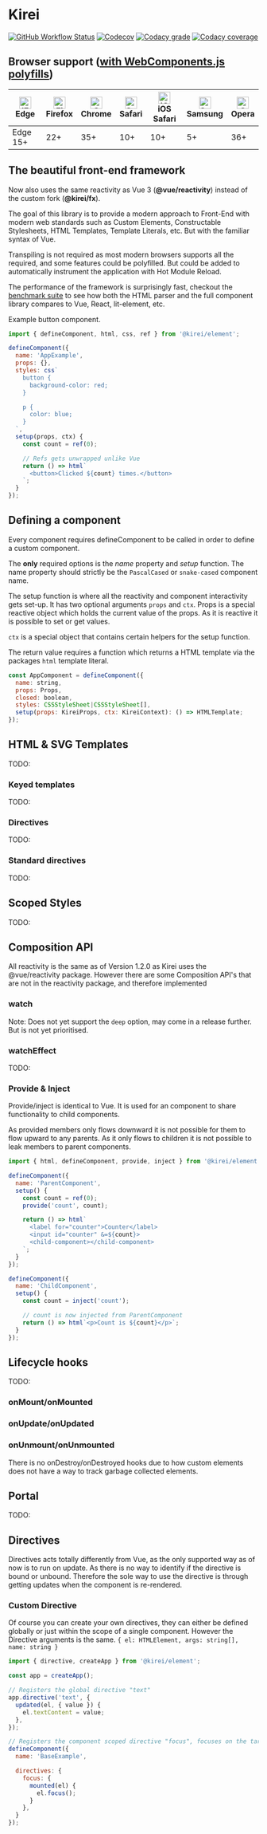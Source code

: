 Kirei
=============

[![GitHub Workflow Status](https://img.shields.io/github/workflow/status/ifaxity/kirei/Test%20and%20Deploy?style=for-the-badge&logo=github)](https://github.com/iFaxity/kirei/actions)
[![Codecov](https://img.shields.io/codecov/c/github/ifaxity/kirei?style=for-the-badge&logo=codecov)](https://codecov.io/gh/iFaxity/kirei)
[![Codacy grade](https://img.shields.io/codacy/grade/dbdf69a34ba64733ace9d8aa204248ab?style=for-the-badge&logo=codacy)](https://app.codacy.com/manual/iFaxity/kirei/dashboard)
[![Codacy coverage](https://img.shields.io/codacy/coverage/dbdf69a34ba64733ace9d8aa204248ab?style=for-the-badge&logo=codacy)](https://app.codacy.com/manual/iFaxity/kirei/dashboard)

Browser support ([with WebComponents.js polyfills](https://github.com/webcomponents/polyfills/tree/master/packages/webcomponentsjs))
------------------

| [<img src="https://raw.githubusercontent.com/alrra/browser-logos/master/src/edge/edge_48x48.png" alt="IE / Edge" width="24px" height="24px" />](http://godban.github.io/browsers-support-badges/)</br>Edge | [<img src="https://raw.githubusercontent.com/alrra/browser-logos/master/src/firefox/firefox_48x48.png" alt="Firefox" width="24px" height="24px" />](http://godban.github.io/browsers-support-badges/)</br>Firefox | [<img src="https://raw.githubusercontent.com/alrra/browser-logos/master/src/chrome/chrome_48x48.png" alt="Chrome" width="24px" height="24px" />](http://godban.github.io/browsers-support-badges/)</br>Chrome | [<img src="https://raw.githubusercontent.com/alrra/browser-logos/master/src/safari/safari_48x48.png" alt="Safari" width="24px" height="24px" />](http://godban.github.io/browsers-support-badges/)</br>Safari | [<img src="https://raw.githubusercontent.com/alrra/browser-logos/master/src/safari-ios/safari-ios_48x48.png" alt="iOS Safari" width="24px" height="24px" />](http://godban.github.io/browsers-support-badges/)</br>iOS Safari | [<img src="https://raw.githubusercontent.com/alrra/browser-logos/master/src/samsung-internet/samsung-internet_48x48.png" alt="Samsung" width="24px" height="24px" />](http://godban.github.io/browsers-support-badges/)</br>Samsung | [<img src="https://raw.githubusercontent.com/alrra/browser-logos/master/src/opera/opera_48x48.png" alt="Opera" width="24px" height="24px" />](http://godban.github.io/browsers-support-badges/)</br>Opera |
| -------- | --- | --- | --- | --- | -- | --- |
| Edge 15+ | 22+ | 35+ | 10+ | 10+ | 5+ | 36+ |

The beautiful front-end framework
---------------------------------

Now also uses the same reactivity as Vue 3 (**@vue/reactivity**) instead of the custom fork (**@kirei/fx**).

The goal of this library is to provide a modern approach to Front-End with modern web standards such as Custom Elements, Constructable Stylesheets, HTML Templates, Template Literals, etc. But with the familiar syntax of Vue.

Transpiling is not required as most modern browsers supports all the required, and some features could be polyfilled. But could be added to automatically instrument the application with Hot Module Reload.

The performance of the framework is surprisingly fast, checkout the [benchmark suite](https://github.com/ifaxity/js-framework-benchmark) to see how both the HTML parser and the full component library compares to Vue, React, lit-element, etc.

Example button component.

```js
import { defineComponent, html, css, ref } from '@kirei/element';

defineComponent({
  name: 'AppExample',
  props: {},
  styles: css`
    button {
      background-color: red;
    }

    p {
      color: blue;
    }
  `,
  setup(props, ctx) {
    const count = ref(0);

    // Refs gets unwrapped unlike Vue
    return () => html`
      <button>Clicked ${count} times.</button>
    `;
  }
});
```

Defining a component
-------------------

Every component requires defineComponent to be called in order to define a custom component.

The **only** required options is the *name* property and *setup* function. The name property should strictly be the `PascalCased` or `snake-cased` component name.

The setup function is where all the reactivity and component interactivity gets set-up. It has two optional arguments `props` and `ctx`. Props is a special reactive object which holds the current value of the props. As it is reactive it is possible to set or get values.

`ctx` is a special object that contains certain helpers for the setup function.

The return value requires a function which returns a HTML template via the packages `html` template literal.


```js
const AppComponent = defineComponent({
  name: string,
  props: Props,
  closed: boolean,
  styles: CSSStyleSheet|CSSStyleSheet[],
  setup(props: KireiProps, ctx: KireiContext): () => HTMLTemplate;
});
```

HTML & SVG Templates
--------------------

TODO:

### Keyed templates

TODO:

### Directives

TODO:

### Standard directives

TODO:

Scoped Styles
-------------

TODO:

Composition API
---------------

All reactivity is the same as of Version 1.2.0 as Kirei uses the @vue/reactivity package. However there are some Composition API's that are not in the reactivity package, and therefore implemented

### watch

Note: Does not yet support the `deep` option, may come in a release further. But is not yet prioritised.

### watchEffect

TODO:

### Provide & Inject

Provide/inject is identical to Vue. It is used for an component to share functionality to child components.

As provided members only flows downward it is not possible for them to flow upward to any parents.
As it only flows to children it is not possible to leak members to parent components.

```js
import { html, defineComponent, provide, inject } from '@kirei/element';

defineComponent({
  name: 'ParentComponent',
  setup() {
    const count = ref(0);
    provide('count', count);

    return () => html`
      <label for="counter">Counter</label>
      <input id="counter" &=${count}>
      <child-component></child-component>
    `;
  }
});

defineComponent({
  name: 'ChildComponent',
  setup() {
    const count = inject('count');

    // count is now injected from ParentComponent
    return () => html`<p>Count is ${count}</p>`;
  }
});
```

Lifecycle hooks
---------------

TODO:

### onMount/onMounted
### onUpdate/onUpdated
### onUnmount/onUnmounted

There is no onDestroy/onDestroyed hooks due to how custom elements does not have a way to track garbage collected elements.

Portal
------

TODO:

Directives
----------

Directives acts totally differently from Vue, as the only supported way as of now is to run on update. As there is no way to identify if the directive is bound or unbound. Therefore the sole way to use the directive is through getting updates when the component is re-rendered.

### Custom Directive

Of course you can create your own directives, they can either be defined globally or just within the scope of a single component. However the Directive arguments is the same. `{ el: HTMLElement, args: string[], name: string }`

```js
import { directive, createApp } from '@kirei/element';

const app = createApp();

// Registers the global directive "text"
app.directive('text', {
  updated(el, { value }) {
    el.textContent = value;
  },
});

// Registers the component scoped directive "focus", focuses on the targeted element after mount
defineComponent({
  name: 'BaseExample',

  directives: {
    focus: {
      mounted(el) {
        el.focus();
      }
    },
  }
});
```
